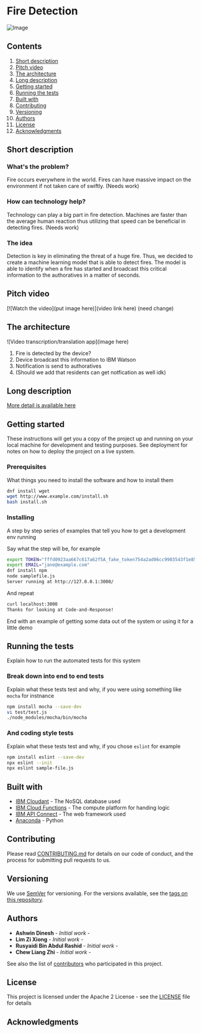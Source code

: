 # Fire Detection
![Image]()
## Contents

1. [Short description](#short-description)
1. [Pitch video](#pitch-video)
1. [The architecture](#the-architecture)
1. [Long description](#long-description)
1. [Getting started](#getting-started)
1. [Running the tests](#running-the-tests)
1. [Built with](#built-with)
1. [Contributing](#contributing)
1. [Versioning](#versioning)
1. [Authors](#authors)
1. [License](#license)
1. [Acknowledgments](#acknowledgments)

## Short description

### What's the problem?

Fire occurs everywhere in the world. Fires can have massive impact on the environment if not taken care of swiftly. (Needs work)

### How can technology help?

Technology can play a big part in fire detection. Machines are faster than the average human reaction thus utilizing that speed can be beneficial in detecting fires. (Needs work)

### The idea

Detection is key in eliminating the threat of a huge fire. Thus, we decided to create a machine learning model that is able to detect fires. The model is able to identify when a fire has started and broadcast this critical information to the authoratives in a matter of seconds. 

## Pitch video

[![Watch the video](put image here)](video link here) (need change)

## The architecture

![Video transcription/translation app](image here)

1. Fire is detected by the device?
2. Device broadcast this information to IBM Watson
3. Notification is send to authoratives
4. (Should we add that residents can get notfication as well idk)

## Long description

[More detail is available here](DESCRIPTION.md)

## Getting started

These instructions will get you a copy of the project up and running on your local machine for development and testing purposes. See deployment for notes on how to deploy the project on a live system. 

### Prerequisites

What things you need to install the software and how to install them

```bash
dnf install wget
wget http://www.example.com/install.sh
bash install.sh
```

### Installing

A step by step series of examples that tell you how to get a development env running

Say what the step will be, for example

```bash
export TOKEN="fffd0923aa667c617a62f5A_fake_token754a2ad06cc9903543f1e85"
export EMAIL="jane@example.com"
dnf install npm
node samplefile.js
Server running at http://127.0.0.1:3000/
```

And repeat

```bash
curl localhost:3000
Thanks for looking at Code-and-Response!
```

End with an example of getting some data out of the system or using it for a little demo

## Running the tests

Explain how to run the automated tests for this system

### Break down into end to end tests

Explain what these tests test and why, if you were using something like `mocha` for instnance

```bash
npm install mocha --save-dev
vi test/test.js
./node_modules/mocha/bin/mocha
```

### And coding style tests

Explain what these tests test and why, if you chose `eslint` for example

```bash
npm install eslint --save-dev
npx eslint --init
npx eslint sample-file.js
```

## Built with

* [IBM Cloudant](https://cloud.ibm.com/catalog?search=cloudant#search_results) - The NoSQL database used
* [IBM Cloud Functions](https://cloud.ibm.com/catalog?search=cloud%20functions#search_results) - The compute platform for handing logic
* [IBM API Connect](https://cloud.ibm.com/catalog?search=api%20connect#search_results) - The web framework used
* [Anaconda](https://www.anaconda.com/) - Python

## Contributing

Please read [CONTRIBUTING.md](CONTRIBUTING.md) for details on our code of conduct, and the process for submitting pull requests to us.

## Versioning

We use [SemVer](http://semver.org/) for versioning. For the versions available, see the [tags on this repository](https://github.com/your/project/tags).

## Authors

* **Ashwin Dinesh** - *Initial work* - 
* **Lim Zi Xiong** - *Initial work* - 
* **Rusyaidi Bin Abdul Rashid** - *Initial work* - 
* **Chew Liang Zhi** - *Initial work* - 

See also the list of [contributors](https://github.com/Code-and-Response/Project-Sample/graphs/contributors) who participated in this project.

## License

This project is licensed under the Apache 2 License - see the [LICENSE](LICENSE) file for details

## Acknowledgments


